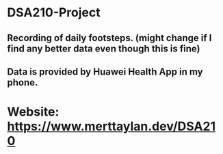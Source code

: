 # DSA210-Project

## Recording of daily footsteps. (might change if I find any better data even though this is fine)
## Data is provided by Huawei Health App in my phone.

# Website: https://www.merttaylan.dev/DSA210
